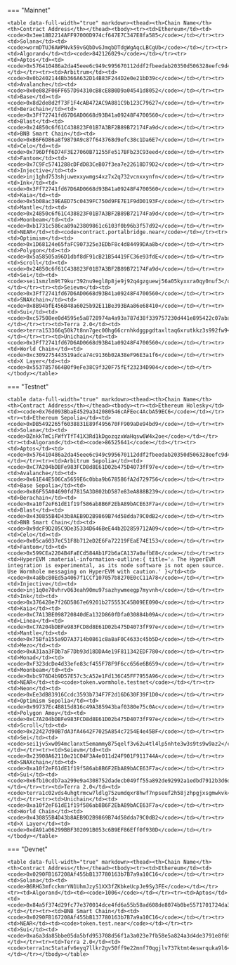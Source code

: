 <!-- The content in this file is auto-generated. Do not modify this file directly. Please see the README.md in the wormhole-mkdocs/scripts directory to learn how to update this page. -->
<!--TOKEN_BRIDGE_ADDRESS-->

=== "Mainnet"

    <table data-full-width="true" markdown><thead><th>Chain Name</th><th>Contract Address</th></thead><tbody><tr><td>Ethereum</td><td><code>0x3ee18B2214AFF97000D974cf647E7C347E8fa585</code></td></tr><tr><td>Solana</td><td><code>wormDTUJ6AWPNvk59vGQbDvGJmqbDTdgWgAqcLBCgUb</code></td></tr><tr><td>Algorand</td><td><code>842126029</code></td></tr><tr><td>Aptos</td><td><code>0x576410486a2da45eee6c949c995670112ddf2fbeedab20350d506328eefc9d4f</code></td></tr><tr><td>Arbitrum</td><td><code>0x0b2402144Bb366A632D14B83F244D2e0e21bD39c</code></td></tr><tr><td>Avalanche</td><td><code>0x0e082F06FF657D94310cB8cE8B0D9a04541d8052</code></td></tr><tr><td>Base</td><td><code>0x8d2de8d2f73F1F4cAB472AC9A881C9b123C79627</code></td></tr><tr><td>Berachain</td><td><code>0x3Ff72741fd67D6AD0668d93B41a09248F4700560</code></td></tr><tr><td>Blast</td><td><code>0x24850c6f61C438823F01B7A3BF2B89B72174Fa9d</code></td></tr><tr><td>BNB Smart Chain</td><td><code>0xB6F6D86a8f9879A9c87f643768d9efc38c1Da6E7</code></td></tr><tr><td>Celo</td><td><code>0x796Dff6D74F3E27060B71255Fe517BFb23C93eed</code></td></tr><tr><td>Fantom</td><td><code>0x7C9Fc5741288cDFdD83CeB07f3ea7e22618D79D2</code></td></tr><tr><td>Injective</td><td><code>inj1ghd753shjuwexxywmgs4xz7x2q732vcnxxynfn</code></td></tr><tr><td>Ink</td><td><code>0x3Ff72741fd67D6AD0668d93B41a09248F4700560</code></td></tr><tr><td>Kaia</td><td><code>0x5b08ac39EAED75c0439FC750d9FE7E1F9dD0193F</code></td></tr><tr><td>Mantle</td><td><code>0x24850c6f61C438823F01B7A3BF2B89B72174Fa9d</code></td></tr><tr><td>Moonbeam</td><td><code>0xb1731c586ca89a23809861c6103f0b96b3f57d92</code></td></tr><tr><td>NEAR</td><td><code>contract.portalbridge.near</code></td></tr><tr><td>Optimism</td><td><code>0x1D68124e65faFC907325e3EDbF8c4d84499DAa8b</code></td></tr><tr><td>Polygon</td><td><code>0x5a58505a96D1dbf8dF91cB21B54419FC36e93fdE</code></td></tr><tr><td>Scroll</td><td><code>0x24850c6f61C438823F01B7A3BF2B89B72174Fa9d</code></td></tr><tr><td>Sei</td><td><code>sei1smzlm9t79kur392nu9egl8p8je9j92q4gzguewj56a05kyxxra0qy0nuf3</code></td></tr><tr><td>Seievm</td><td><code>0x3Ff72741fd67D6AD0668d93B41a09248F4700560</code></td></tr><tr><td>SNAXchain</td><td><code>0x8B94bfE456B48a6025b92E11Be393BAa86e68410</code></td></tr><tr><td>Sui</td><td><code>0xc57508ee0d4595e5a8728974a4a93a787d38f339757230d441e895422c07aba9</code></td></tr><tr><td>Terra 2.0</td><td><code>terra153366q50k7t8nn7gec00hg66crnhkdggpgdtaxltaq6xrutkkz3s992fw9</code></td></tr><tr><td>Unichain</td><td><code>0x3Ff72741fd67D6AD0668d93B41a09248F4700560</code></td></tr><tr><td>World Chain</td><td><code>0xc309275443519adca74c9136b02A38eF96E3a1f6</code></td></tr><tr><td>X Layer</td><td><code>0x5537857664B0f9eFe38C9f320F75fEf23234D904</code></td></tr></tbody></table>

=== "Testnet"

    <table data-full-width="true" markdown><thead><th>Chain Name</th><th>Contract Address</th></thead><tbody><tr><td>Ethereum Holesky</td><td><code>0x76d093BbaE4529a342080546cAFEec4AcbA59EC6</code></td></tr><tr><td>Ethereum Sepolia</td><td><code>0xDB5492265f6038831E89f495670FF909aDe94bd9</code></td></tr><tr><td>Solana</td><td><code>DZnkkTmCiFWfYTfT41X3Rd1kDgozqzxWaHqsw6W4x2oe</code></td></tr><tr><td>Algorand</td><td><code>86525641</code></td></tr><tr><td>Aptos</td><td><code>0x576410486a2da45eee6c949c995670112ddf2fbeedab20350d506328eefc9d4f</code></td></tr><tr><td>Arbitrum Sepolia</td><td><code>0xC7A204bDBFe983FCD8d8E61D02b475D4073fF97e</code></td></tr><tr><td>Avalanche</td><td><code>0x61E44E506Ca5659E6c0bba9b678586fA2d729756</code></td></tr><tr><td>Base Sepolia</td><td><code>0x86F55A04690fd7815A3D802bD587e83eA888B239</code></td></tr><tr><td>Berachain</td><td><code>0xa10f2eF61dE1f19f586ab8B6F2EbA89bACE63F7a</code></td></tr><tr><td>Blast</td><td><code>0x430855B4D43b8AEB9D2B9869B74d58dda79C0dB2</code></td></tr><tr><td>BNB Smart Chain</td><td><code>0x9dcF9D205C9De35334D646BeE44b2D2859712A09</code></td></tr><tr><td>Celo</td><td><code>0x05ca6037eC51F8b712eD2E6Fa72219FEaE74E153</code></td></tr><tr><td>Fantom</td><td><code>0x599CEa2204B4FaECd584Ab1F2b6aCA137a0afbE8</code></td></tr><tr><td>HyperEVM :material-information-outline:{ title='⚠️ The HyperEVM integration is experimental, as its node software is not open source. Use Wormhole messaging on HyperEVM with caution.' }</td><td><code>0x4a8bc80Ed5a4067f1CCf107057b8270E0cC11A78</code></td></tr><tr><td>Injective</td><td><code>inj1q0e70vhrv063eah90mu97sazhywmeegp7myvnh</code></td></tr><tr><td>Ink</td><td><code>0x376428e7f26D5867e69201b275553C45B09EE090</code></td></tr><tr><td>Kaia</td><td><code>0xC7A13BE098720840dEa132D860fDfa030884b09A</code></td></tr><tr><td>Linea</td><td><code>0xC7A204bDBFe983FCD8d8E61D02b475D4073fF97e</code></td></tr><tr><td>Mantle</td><td><code>0x75Bfa155a9D7A3714b0861c8a8aF0C4633c45b5D</code></td></tr><tr><td>Mezo</td><td><code>0xA31aa3FDb7aF7Db93d18DDA4e19F811342EDF780</code></td></tr><tr><td>Monad</td><td><code>0xF323dcDe4d33efe83cf455F78F9F6cc656e6B659</code></td></tr><tr><td>Moonbeam</td><td><code>0xbc976D4b9D57E57c3cA52e1Fd136C45FF7955A96</code></td></tr><tr><td>NEAR</td><td><code>token.wormhole.testnet</code></td></tr><tr><td>Neon</td><td><code>0xEe3dB83916Ccdc3593b734F7F2d16D630F39F1D0</code></td></tr><tr><td>Optimism Sepolia</td><td><code>0x99737Ec4B815d816c49A385943baf0380e75c0Ac</code></td></tr><tr><td>Polygon Amoy</td><td><code>0xC7A204bDBFe983FCD8d8E61D02b475D4073fF97e</code></td></tr><tr><td>Scroll</td><td><code>0x22427d90B7dA3fA4642F7025A854c7254E4e45BF</code></td></tr><tr><td>Sei</td><td><code>sei1jv5xw094mclanxt5emammy875qelf3v62u4tl4lp5nhte3w3s9ts9w9az2</code></td></tr><tr><td>Seievm</td><td><code>0x23908A62110e21C04F3A4e011d24F901F911744A</code></td></tr><tr><td>SNAXchain</td><td><code>0xa10f2eF61dE1f19f586ab8B6F2EbA89bACE63F7a</code></td></tr><tr><td>Sui</td><td><code>0x6fb10cdb7aa299e9a4308752dadecb049ff55a892de92992a1edbd7912b3d6da</code></td></tr><tr><td>Terra 2.0</td><td><code>terra1c02vds4uhgtrmcw7ldlg75zumdqxr8hwf7npseuf2h58jzhpgjxsgmwkvk</code></td></tr><tr><td>Unichain</td><td><code>0xa10f2eF61dE1f19f586ab8B6F2EbA89bACE63F7a</code></td></tr><tr><td>World Chain</td><td><code>0x430855B4D43b8AEB9D2B9869B74d58dda79C0dB2</code></td></tr><tr><td>X Layer</td><td><code>0xdA91a06299BBF302091B053c6B9EF86Eff0f930D</code></td></tr></tbody></table>

=== "Devnet"

    <table data-full-width="true" markdown><thead><th>Chain Name</th><th>Contract Address</th></thead><tbody><tr><td>Ethereum</td><td><code>0x0290FB167208Af455bB137780163b7B7a9a10C16</code></td></tr><tr><td>Solana</td><td><code>B6RHG3mfcckmrYN1UhmJzyS1XX3fZKbkeUcpJe9Sy3FE</code></td></tr><tr><td>Algorand</td><td><code>1006</code></td></tr><tr><td>Aptos</td><td><code>0x84a5f374d29fc77e370014dce4fd6a55b58ad608de8074b0be5571701724da31</code></td></tr><tr><td>BNB Smart Chain</td><td><code>0x0290FB167208Af455bB137780163b7B7a9a10C16</code></td></tr><tr><td>NEAR</td><td><code>token.test.near</code></td></tr><tr><td>Sui</td><td><code>0xa6a3da85bbe05da5bfd953708d56f1a3a023e7fb58e5a824a3d4de3791e8f690</code></td></tr><tr><td>Terra 2.0</td><td><code>terra1nc5tatafv6eyq7llkr2gv50ff9e22mnf70qgjlv737ktmt4eswrquka9l6</code></td></tr></tbody></table>
  
<!--TOKEN_BRIDGE_ADDRESS-->
